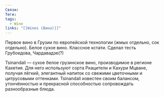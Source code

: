 ```yaml
---
Связи: 
Теги: 
tags:
  - Wine
links: "[[Wines (Вина)]]"
---
```

Первое вино в Грузии по европейской технологии (жмых отдельно, сок отдельно).
Белое сухое вино. Классное кстати.
Сделал тесть Грубоедова, Чардавадзе(?)

Tsinandali — сухое белое грузинское вино, производимое в регионе Кахетия. Для него используют сорта Ркацители и Кахури Мцване, получая лёгкий, элегантный напиток со свежими цветочными и цитрусовыми оттенками. Tsinandali известен своим балансом, утончённостью и прекрасной способностью сопровождать разнообразные блюда.